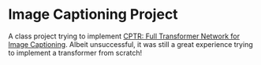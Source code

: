 # Image Captioning Project

A class project trying to implement [CPTR: Full Transformer Network for Image Captioning](https://arxiv.org/pdf/2101.10804.pdf). Albeit unsuccessful, it was still a great experience trying to implement a transformer from scratch!
